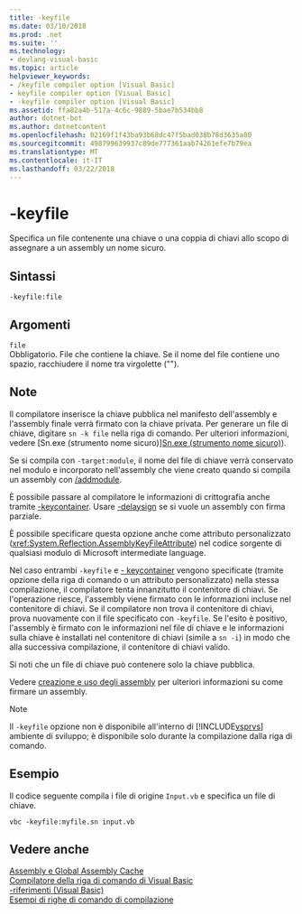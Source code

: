 ```yaml
---
title: -keyfile
ms.date: 03/10/2018
ms.prod: .net
ms.suite: ''
ms.technology:
- devlang-visual-basic
ms.topic: article
helpviewer_keywords:
- /keyfile compiler option [Visual Basic]
- keyfile compiler option [Visual Basic]
- -keyfile compiler option [Visual Basic]
ms.assetid: ffa82a4b-517a-4c6c-9889-5bae7b534bb8
author: dotnet-bot
ms.author: dotnetcontent
ms.openlocfilehash: 02169f1f43ba93b68dc47f5bad038b78d3635a80
ms.sourcegitcommit: 498799639937c89de777361aab74261efe7b79ea
ms.translationtype: MT
ms.contentlocale: it-IT
ms.lasthandoff: 03/22/2018
---
```

# <a name="-keyfile"></a>-keyfile
Specifica un file contenente una chiave o una coppia di chiavi allo scopo di assegnare a un assembly un nome sicuro.  
  
## <a name="syntax"></a>Sintassi  
  
``` 
-keyfile:file  
```  
  
## <a name="arguments"></a>Argomenti  
 `file`  
 Obbligatorio. File che contiene la chiave. Se il nome del file contiene uno spazio, racchiudere il nome tra virgolette ("").  
  
## <a name="remarks"></a>Note  
 Il compilatore inserisce la chiave pubblica nel manifesto dell'assembly e l'assembly finale verrà firmato con la chiave privata. Per generare un file di chiave, digitare `sn -k file` nella riga di comando. Per ulteriori informazioni, vedere [Sn.exe (strumento nome sicuro)][Sn.exe (strumento nome sicuro)](../../../framework/tools/sn-exe-strong-name-tool.md)).  
  
 Se si compila con `-target:module`, il nome del file di chiave verrà conservato nel modulo e incorporato nell'assembly che viene creato quando si compila un assembly con [/addmodule](../../../visual-basic/reference/command-line-compiler/addmodule.md).  
  
 È possibile passare al compilatore le informazioni di crittografia anche tramite [-keycontainer](../../../visual-basic/reference/command-line-compiler/keycontainer.md). Usare [-delaysign](../../../visual-basic/reference/command-line-compiler/delaysign.md) se si vuole un assembly con firma parziale.  
  
 È possibile specificare questa opzione anche come attributo personalizzato (<xref:System.Reflection.AssemblyKeyFileAttribute>) nel codice sorgente di qualsiasi modulo di Microsoft intermediate language.  
  
 Nel caso entrambi `-keyfile` e [- keycontainer](../../../visual-basic/reference/command-line-compiler/keycontainer.md) vengono specificate (tramite opzione della riga di comando o un attributo personalizzato) nella stessa compilazione, il compilatore tenta innanzitutto il contenitore di chiavi. Se l'operazione riesce, l'assembly viene firmato con le informazioni incluse nel contenitore di chiavi. Se il compilatore non trova il contenitore di chiavi, prova nuovamente con il file specificato con `-keyfile`. Se l'esito è positivo, l'assembly è firmato con le informazioni nel file di chiave e le informazioni sulla chiave è installati nel contenitore di chiavi (simile a `sn -i`) in modo che alla successiva compilazione, il contenitore di chiavi valido.  
  
 Si noti che un file di chiave può contenere solo la chiave pubblica.  
  
 Vedere [creazione e uso degli assembly](../../../framework/app-domains/create-and-use-strong-named-assemblies.md) per ulteriori informazioni su come firmare un assembly.  
  
> [!NOTE]
>  Il `-keyfile` opzione non è disponibile all'interno di [!INCLUDE[vsprvs](~/includes/vsprvs-md.md)] ambiente di sviluppo; è disponibile solo durante la compilazione dalla riga di comando.  
  
## <a name="example"></a>Esempio  
 Il codice seguente compila i file di origine `Input.vb` e specifica un file di chiave.  
  
```console  
vbc -keyfile:myfile.sn input.vb  
```  
  
## <a name="see-also"></a>Vedere anche  
 [Assembly e Global Assembly Cache](../../../visual-basic/programming-guide/concepts/assemblies-gac/index.md)  
 [Compilatore della riga di comando di Visual Basic](../../../visual-basic/reference/command-line-compiler/index.md)  
 [-riferimenti (Visual Basic)](../../../visual-basic/reference/command-line-compiler/reference.md)  
 [Esempi di righe di comando di compilazione](../../../visual-basic/reference/command-line-compiler/sample-compilation-command-lines.md)
